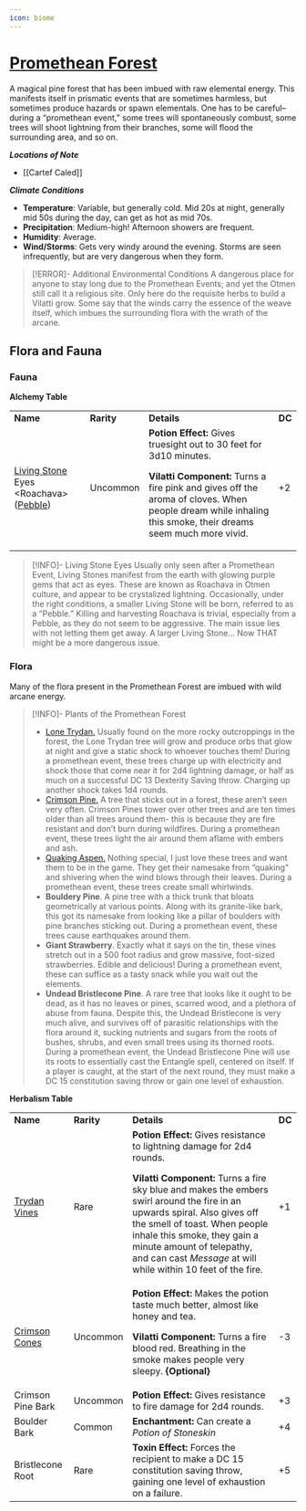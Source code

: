 ```yaml
---
icon: biome
---
```

# [Promethean Forest](https://images-wixmp-ed30a86b8c4ca887773594c2.wixmp.com/f/f8726194-6e27-4783-bdc4-c6009a78737e/d4fmqyu-a2fa3047-20be-4739-9731-5cd93c036b13.jpg?token=eyJ0eXAiOiJKV1QiLCJhbGciOiJIUzI1NiJ9.eyJzdWIiOiJ1cm46YXBwOjdlMGQxODg5ODIyNjQzNzNhNWYwZDQxNWVhMGQyNmUwIiwiaXNzIjoidXJuOmFwcDo3ZTBkMTg4OTgyMjY0MzczYTVmMGQ0MTVlYTBkMjZlMCIsIm9iaiI6W1t7InBhdGgiOiJcL2ZcL2Y4NzI2MTk0LTZlMjctNDc4My1iZGM0LWM2MDA5YTc4NzM3ZVwvZDRmbXF5dS1hMmZhMzA0Ny0yMGJlLTQ3MzktOTczMS01Y2Q5M2MwMzZiMTMuanBnIn1dXSwiYXVkIjpbInVybjpzZXJ2aWNlOmZpbGUuZG93bmxvYWQiXX0.VaERltap6LaRcA_JAfOJ5fBnnSAXByE5YcAjGVdu2p0)
A magical pine forest that has been imbued with raw elemental energy. This manifests itself in prismatic events that are sometimes harmless, but sometimes produce hazards or spawn elementals. One has to be careful– during a “promethean event,” some trees will spontaneously combust, some trees will shoot lightning from their branches, some will flood the surrounding area, and so on.

***Locations of Note***
- [[Cartef Caled]]

***Climate Conditions***
- **Temperature**: Variable, but generally cold. Mid 20s at night, generally mid 50s during the day, can get as hot as mid 70s. 
- **Precipitation**: Medium-high! Afternoon showers are frequent. 
- **Humidity**: Average.
- **Wind/Storms**: Gets very windy around the evening. Storms are seen infrequently, but are very dangerous when they form.

> [!ERROR]- Additional Environmental Conditions
A dangerous place for anyone to stay long due to the Promethean Events; and yet the Otmen still call it a religious site. Only here do the requisite herbs to build a Vilatti grow. Some say that the winds carry the essence of the weave itself, which imbues the surrounding flora with the wrath of the arcane.

## Flora and Fauna
### Fauna

**Alchemy Table**
<table>
  <tr>
   <td><strong>Name</strong>
   </td>
   <td><strong>Rarity</strong>
   </td>
   <td><strong>Details</strong>
   </td>
   <td><strong>DC</strong>
   </td>
  </tr>
  <tr>
   <td><a href="https://i0.wp.com/dmdave.com/wp-content/uploads/2019/03/earth-weird.jpg">Living Stone</a> Eyes &lt;Roachava> (<a href="https://i0.wp.com/dmdave.com/wp-content/uploads/2018/09/rock-huggy.jpg">Pebble</a>)
   </td>
   <td>Uncommon
   </td>
   <td><strong>Potion Effect: </strong>Gives truesight out to 30 feet for 3d10 minutes.
<p>
<strong>Vilatti Component: </strong>Turns a fire pink and gives off the aroma of cloves. When people dream while inhaling this smoke, their dreams seem much more vivid.
   </td>
   <td>+2
   </td>
  </tr>
</table>

> [!INFO]- Living Stone Eyes
> Usually only seen after a Promethean Event, Living Stones manifest from the earth with glowing purple gems that act as eyes. These are known as Roachava in Otmen culture, and appear to be crystalized lightning. Occasionally, under the right conditions, a smaller Living Stone will be born, referred to as a “Pebble.” Killing and harvesting Roachava is trivial, especially from a Pebble, as they do not seem to be aggressive. The main issue lies with not letting them get away. A larger Living Stone… Now THAT might be a more dangerous issue.

### Flora
Many of the flora present in the Promethean Forest are imbued with wild arcane energy.

> [!INFO]- Plants of the Promethean Forest
> 
> - [Lone Trydan.](https://i.pinimg.com/originals/17/58/9a/17589a6142c5b29a18a64326bf66a1ab.jpg) Usually found on the more rocky outcroppings in the forest, the Lone Trydan tree will grow and produce orbs that glow at night and give a static shock to whoever touches them! During a promethean event, these trees charge up with electricity and shock those that come near it for 2d4 lightning damage, or half as much on a successful DC 13 Dexterity Saving throw. Charging up another shock takes 1d4 rounds.
> - [Crimson Pine.](https://i.redd.it/6ddilqpikqn31.jpg) A tree that sticks out in a forest, these aren’t seen very often. Crimson Pines tower over other trees and are ten times older than all trees around them- this is because they are fire resistant and don’t burn during wildfires. During a promethean event, these trees light the air around them aflame with embers and ash.
> - [Quaking Aspen.](https://psmag.com/.image/t_share/MTU5MjEzNzIxNzQ1MzY4MTM0/fallpando02.jpg) Nothing special, I just love these trees and want them to be in the game. They get their namesake from “quaking” and shivering when the wind blows through their leaves. During a promethean event, these trees create small whirlwinds.
> - **Bouldery Pine**. A pine tree with a thick trunk that bloats geometrically at various points. Along with its granite-like bark, this got its namesake from looking like a pillar of boulders with pine branches sticking out. During a promethean event, these trees cause earthquakes around them.
> - **Giant Strawberry**. Exactly what it says on the tin, these vines stretch out in a 500 foot radius and grow massive, foot-sized strawberries. Edible and delicious! During a promethean event, these can suffice as a tasty snack while you wait out the elements.
> - **Undead Bristlecone Pine**. A rare tree that looks like it ought to be dead, as it has no leaves or pines, scarred wood, and a plethora of abuse from fauna. Despite this, the Undead Bristlecone is very much alive, and survives off of parasitic relationships with the flora around it, sucking nutrients and sugars from the roots of bushes, shrubs, and even small trees using its thorned roots. During a promethean event, the Undead Bristlecone Pine will use its roots to essentially cast the Entangle spell, centered on itself. If a player is caught, at the start of the next round, they must make a DC 15 constitution saving throw or gain one level of exhaustion.

**Herbalism Table**
<table>
  <tr>
   <td><strong>Name</strong>
   </td>
   <td><strong>Rarity</strong>
   </td>
   <td><strong>Details</strong>
   </td>
   <td><strong>DC</strong>
   </td>
  </tr>
  <tr>
   <td><a href="https://i.pinimg.com/originals/17/58/9a/17589a6142c5b29a18a64326bf66a1ab.jpg">Trydan Vines</a>
   </td>
   <td>Rare
   </td>
   <td><strong>Potion Effect: </strong>Gives resistance to lightning damage for 2d4 rounds.
<p>
<strong>Vilatti Component: </strong>Turns a fire sky blue and makes the embers swirl around the fire in an upwards spiral. Also gives off the smell of toast. When people inhale this smoke, they gain a minute amount of telepathy, and can cast <em>Message </em>at will while within 10 feet of the fire.
   </td>
   <td>+1
   </td>
  </tr>
  <tr>
   <td><a href="https://i.redd.it/6ddilqpikqn31.jpg">Crimson Cones</a>
   </td>
   <td>Uncommon
   </td>
   <td><strong>Potion Effect: </strong>Makes the potion taste much better, almost like honey and tea.
<p>
<strong>Vilatti Component: </strong>Turns a fire blood red. Breathing in the smoke makes people very sleepy. <strong>{Optional}</strong>
   </td>
   <td>-3
   </td>
  </tr>
  <tr>
   <td>Crimson Pine Bark
   </td>
   <td>Uncommon
   </td>
   <td><strong>Potion Effect: </strong>Gives resistance to fire damage for 2d4 rounds.
   </td>
   <td>+3
   </td>
  </tr>
  <tr>
   <td>Boulder Bark
   </td>
   <td>Common
   </td>
   <td><strong>Enchantment: </strong>Can create a <em>Potion of Stoneskin</em>
   </td>
   <td>+4
   </td>
  </tr>
  <tr>
   <td>Bristlecone Root
   </td>
   <td>Rare
   </td>
   <td><strong>Toxin Effect: </strong>Forces the recipient to make a DC 15 constitution saving throw, gaining one level of exhaustion on a failure.
   </td>
   <td>+5
   </td>
</table>
